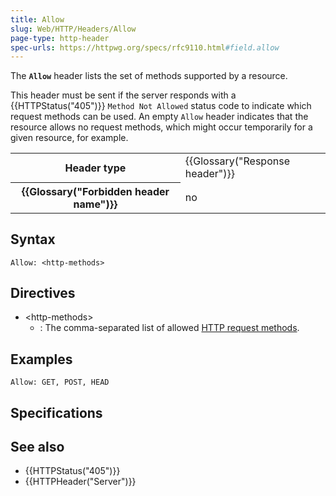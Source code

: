 ```yaml
---
title: Allow
slug: Web/HTTP/Headers/Allow
page-type: http-header
spec-urls: https://httpwg.org/specs/rfc9110.html#field.allow
---
```




The **`Allow`** header lists the set of methods supported by a resource.

This header must be sent if the server responds with a {{HTTPStatus("405")}} `Method Not Allowed` status code to indicate which request methods can be used. An empty `Allow` header indicates that the resource allows no request methods, which might occur temporarily for a given resource, for example.

<table class="properties">
  <tbody>
    <tr>
      <th scope="row">Header type</th>
      <td>{{Glossary("Response header")}}</td>
    </tr>
    <tr>
      <th scope="row">{{Glossary("Forbidden header name")}}</th>
      <td>no</td>
    </tr>
  </tbody>
</table>

## Syntax

```http
Allow: <http-methods>
```

## Directives

- \<http-methods>
  - : The comma-separated list of allowed [HTTP request methods](/Web/HTTP/Methods).

## Examples

```http
Allow: GET, POST, HEAD
```

## Specifications



## See also

- {{HTTPStatus("405")}}
- {{HTTPHeader("Server")}}
